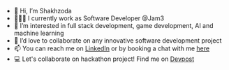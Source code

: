 - 👋 Hi, I’m Shakhzoda 
- 👩🏽‍💻 I currently work as Software Developer @Jam3 
- 👀 I’m interested in full stack development, game development, AI and machine learning
- 💞️ I’d love to collaborate on any innovative software development project
- 📫 You can reach me on [LinkedIn](https://www.linkedin.com/in/shakhzoda-ismatullaeva/) or by booking a chat with me [here](https://calendly.com/ismatullaeva-sh/chat-with-me)
- 💻 Let's collaborate on hackathon project! Find me on [Devpost](https://devpost.com/ismatullaeva-sh?ref_content=user-portfolio&ref_feature=portfolio&ref_medium=global-nav)






<!---
ismatullaevash/ismatullaevash is a ✨ special ✨ repository because its `README.md` (this file) appears on your GitHub profile.
You can click the Preview link to take a look at your changes.
--->
